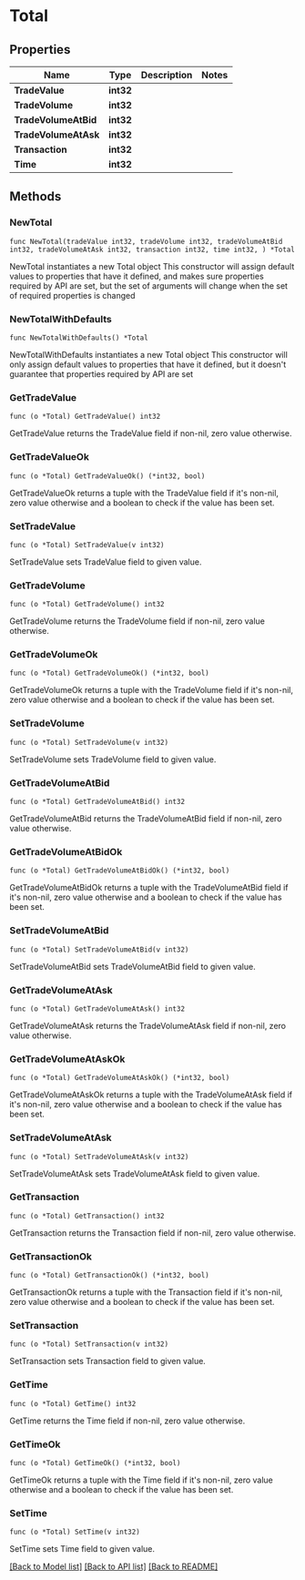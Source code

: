 # Total

## Properties

Name | Type | Description | Notes
------------ | ------------- | ------------- | -------------
**TradeValue** | **int32** |  | 
**TradeVolume** | **int32** |  | 
**TradeVolumeAtBid** | **int32** |  | 
**TradeVolumeAtAsk** | **int32** |  | 
**Transaction** | **int32** |  | 
**Time** | **int32** |  | 

## Methods

### NewTotal

`func NewTotal(tradeValue int32, tradeVolume int32, tradeVolumeAtBid int32, tradeVolumeAtAsk int32, transaction int32, time int32, ) *Total`

NewTotal instantiates a new Total object
This constructor will assign default values to properties that have it defined,
and makes sure properties required by API are set, but the set of arguments
will change when the set of required properties is changed

### NewTotalWithDefaults

`func NewTotalWithDefaults() *Total`

NewTotalWithDefaults instantiates a new Total object
This constructor will only assign default values to properties that have it defined,
but it doesn't guarantee that properties required by API are set

### GetTradeValue

`func (o *Total) GetTradeValue() int32`

GetTradeValue returns the TradeValue field if non-nil, zero value otherwise.

### GetTradeValueOk

`func (o *Total) GetTradeValueOk() (*int32, bool)`

GetTradeValueOk returns a tuple with the TradeValue field if it's non-nil, zero value otherwise
and a boolean to check if the value has been set.

### SetTradeValue

`func (o *Total) SetTradeValue(v int32)`

SetTradeValue sets TradeValue field to given value.


### GetTradeVolume

`func (o *Total) GetTradeVolume() int32`

GetTradeVolume returns the TradeVolume field if non-nil, zero value otherwise.

### GetTradeVolumeOk

`func (o *Total) GetTradeVolumeOk() (*int32, bool)`

GetTradeVolumeOk returns a tuple with the TradeVolume field if it's non-nil, zero value otherwise
and a boolean to check if the value has been set.

### SetTradeVolume

`func (o *Total) SetTradeVolume(v int32)`

SetTradeVolume sets TradeVolume field to given value.


### GetTradeVolumeAtBid

`func (o *Total) GetTradeVolumeAtBid() int32`

GetTradeVolumeAtBid returns the TradeVolumeAtBid field if non-nil, zero value otherwise.

### GetTradeVolumeAtBidOk

`func (o *Total) GetTradeVolumeAtBidOk() (*int32, bool)`

GetTradeVolumeAtBidOk returns a tuple with the TradeVolumeAtBid field if it's non-nil, zero value otherwise
and a boolean to check if the value has been set.

### SetTradeVolumeAtBid

`func (o *Total) SetTradeVolumeAtBid(v int32)`

SetTradeVolumeAtBid sets TradeVolumeAtBid field to given value.


### GetTradeVolumeAtAsk

`func (o *Total) GetTradeVolumeAtAsk() int32`

GetTradeVolumeAtAsk returns the TradeVolumeAtAsk field if non-nil, zero value otherwise.

### GetTradeVolumeAtAskOk

`func (o *Total) GetTradeVolumeAtAskOk() (*int32, bool)`

GetTradeVolumeAtAskOk returns a tuple with the TradeVolumeAtAsk field if it's non-nil, zero value otherwise
and a boolean to check if the value has been set.

### SetTradeVolumeAtAsk

`func (o *Total) SetTradeVolumeAtAsk(v int32)`

SetTradeVolumeAtAsk sets TradeVolumeAtAsk field to given value.


### GetTransaction

`func (o *Total) GetTransaction() int32`

GetTransaction returns the Transaction field if non-nil, zero value otherwise.

### GetTransactionOk

`func (o *Total) GetTransactionOk() (*int32, bool)`

GetTransactionOk returns a tuple with the Transaction field if it's non-nil, zero value otherwise
and a boolean to check if the value has been set.

### SetTransaction

`func (o *Total) SetTransaction(v int32)`

SetTransaction sets Transaction field to given value.


### GetTime

`func (o *Total) GetTime() int32`

GetTime returns the Time field if non-nil, zero value otherwise.

### GetTimeOk

`func (o *Total) GetTimeOk() (*int32, bool)`

GetTimeOk returns a tuple with the Time field if it's non-nil, zero value otherwise
and a boolean to check if the value has been set.

### SetTime

`func (o *Total) SetTime(v int32)`

SetTime sets Time field to given value.



[[Back to Model list]](../README.md#documentation-for-models) [[Back to API list]](../README.md#documentation-for-api-endpoints) [[Back to README]](../README.md)


